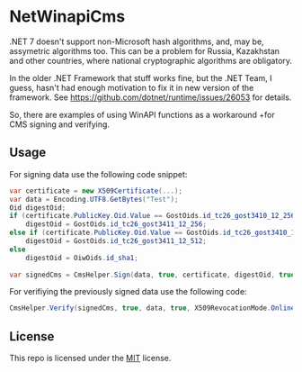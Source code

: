 # NetWinapiCms
.NET 7 doesn't support non-Microsoft hash algorithms, and, may be, assymetric algorithms too. This can be a problem for Russia, Kazakhstan and other countries, where national cryptographic algorithms are obligatory.

In the older .NET Framework that stuff works fine, but the .NET Team, I guess, hasn't had enough motivation to fix it in new version of the framework. See https://github.com/dotnet/runtime/issues/26053 for details.

So, there are examples of using WinAPI functions as a workaround +for CMS signing and verifying. 

## Usage
For signing data use the following code snippet:
```c#
var certificate = new X509Certificate(...);
var data = Encoding.UTF8.GetBytes("Test");
Oid digestOid;
if (certificate.PublicKey.Oid.Value == GostOids.id_tc26_gost3410_12_256.Value)
	digestOid = GostOids.id_tc26_gost3411_12_256;
else if (certificate.PublicKey.Oid.Value == GostOids.id_tc26_gost3410_12_512.Value)
	digestOid = GostOids.id_tc26_gost3411_12_512;
else
	digestOid = OiwOids.id_sha1;
	
var signedCms = CmsHelper.Sign(data, true, certificate, digestOid, true, "12345678");
```

For verifiying the previously signed data use the following code:
```c#
CmsHelper.Verify(signedCms, true, data, true, X509RevocationMode.Online, X509RevocationFlag.ExcludeRoot);
```

## License
This repo is licensed under the [MIT](https://github.com/AntoineLarine/NetWinapiCms/blob/main/LICENSE) license.
